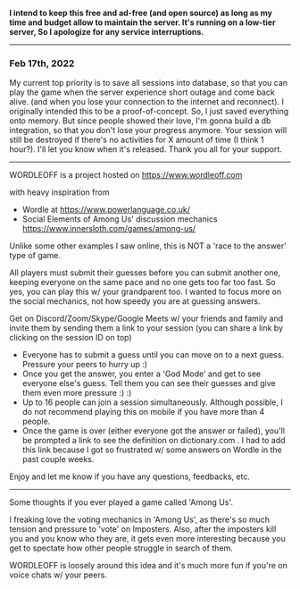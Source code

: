 **I intend to keep this free and ad-free (and open source) as long as my time and budget allow to maintain the server. It's running on a low-tier server, So I apologize for any service interruptions.**
***

### Feb 17th, 2022

My current top priority is to save all sessions into database, so that you can play the game when the server experience short outage and come back alive. (and when you lose your connection to the internet and reconnect). I originally intended this to be a proof-of-concept. So, I just saved everything onto memory. But since people showed their love, I'm gonna build a db integration, so that you don't lose your progress anymore. Your session will still be destroyed if there's no activities for X amount of time (I think 1 hour?). I'll let you know when it's released. Thank you all for your support.

***
WORDLEOFF is a project hosted on
https://www.wordleoff.com

with heavy inspiration from
- Wordle at https://www.powerlanguage.co.uk/
- Social Elements of Among Us' discussion mechanics  https://www.innersloth.com/games/among-us/

Unlike some other examples I saw online, this is NOT a 'race to the answer' type of game.

All players must submit their guesses before you can submit another one, keeping everyone on the same pace and no one gets too far too fast. So yes, you can play this w/ your grandparent too. I wanted to focus more on the social mechanics, not how speedy you are at guessing answers.

Get on Discord/Zoom/Skype/Google Meets w/ your friends and family and invite them by sending them a link to your session (you can share a link by clicking on the session ID on top)
- Everyone has to submit a guess until you can move on to a next guess. Pressure your peers to hurry up :)
- Once you get the answer, you enter a 'God Mode' and get to see everyone else's guess. Tell them you can see their guesses and give them even more pressure :) :)
- Up to 16 people can join a session simultaneously. Although possible, I do not recommend playing this on mobile if you have more than 4 people.
- Once the game is over (either everyone got the answer or failed), you'll be prompted a link to see the definition on dictionary.com . I had to add this link because I got so frustrated w/ some answers on Wordle in the past couple weeks.

Enjoy and let me know if you have any questions, feedbacks, etc.
***
Some thoughts if you ever played a game called 'Among Us'.

I freaking love the voting mechanics in 'Among Us', as there's so much tension and pressure to 'vote' on Imposters. Also, after the imposters kill you and you know who they are, it gets even more interesting because you get to spectate how other people struggle in search of them.

WORDLEOFF is loosely around this idea and it's much more fun if you're on voice chats w/ your peers.
